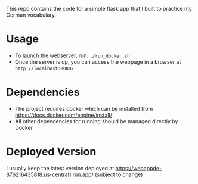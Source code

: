 This repo contains the code for a simple flask app that I built to practice my German vocabulary.

# Usage
- To launch the webserver, run: `./run_docker.sh`
- Once the server is up, you can access the webpage in a browser at `http://localhost:8080/`

# Dependencies
- The project requires docker which can be installed from https://docs.docker.com/engine/install/
- All other dependencies for running should be managed directly by Docker

# Deployed Version
I usually keep the latest version deployed at https://webappde-876216435818.us-central1.run.app/ (subject to change)
